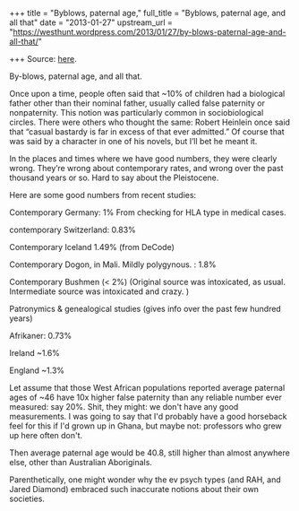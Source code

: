 +++
title = "Byblows, paternal age,"
full_title = "Byblows, paternal age, and all that"
date = "2013-01-27"
upstream_url = "https://westhunt.wordpress.com/2013/01/27/by-blows-paternal-age-and-all-that/"

+++
Source: [here](https://westhunt.wordpress.com/2013/01/27/by-blows-paternal-age-and-all-that/).

By-blows, paternal age, and all that.

Once upon a time, people often said that \~10% of children had a
biological father other than their nominal father, usually called false
paternity or nonpaternity. This notion was particularly common in
sociobiological circles. There were others who thought the same: Robert
Heinlein once said that “casual bastardy is far in excess of that ever
admitted.” Of course that was said by a character in one of his novels,
but I’ll bet he meant it.

In the places and times where we have good numbers, they were clearly
wrong. They’re wrong about contemporary rates, and wrong over the past
thousand years or so. Hard to say about the Pleistocene.

Here are some good numbers from recent studies:

Contemporary Germany: 1% From checking for HLA type in medical cases.

contemporary Switzerland: 0.83%

Contemporary Iceland 1.49% (from DeCode)

Contemporary Dogon, in Mali. Mildly polygynous. : 1.8%

Contemporary Bushmen (\< 2%) (Original source was intoxicated, as usual.
Intermediate source was intoxicated and crazy. )

Patronymics & genealogical studies (gives info over the past few hundred
years)

Afrikaner: 0.73%

Ireland \~1.6%

England \~1.3%

Let assume that those West African populations reported average paternal
ages of \~46 have 10x higher false paternity than any reliable number
ever measured: say 20%. Shit, they might: we don't have any good
measurements. I was going to say that I'd probably have a good horseback
feel for this if I'd grown up in Ghana, but maybe not: professors who
grew up here often don't.

Then average paternal age would be 40.8, still higher than almost
anywhere else, other than Australian Aboriginals.

Parenthetically, one might wonder why the ev psych types (and RAH, and
Jared Diamond) embraced such inaccurate notions about their own
societies.

